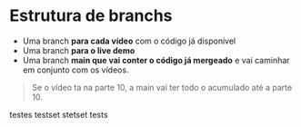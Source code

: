 # Estrutura de branchs

- Uma branch **para cada vídeo** com o código já disponível
- Uma branch **para o live demo**
- Uma branch **main que vai conter o código já mergeado** e vai caminhar em conjunto com os vídeos.

> Se o vídeo ta na parte 10, a main vai ter todo o acumulado até a parte 10.

testes testset stetset tests
